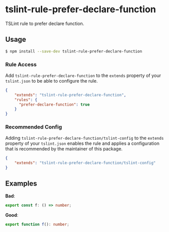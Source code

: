 # tslint-rule-prefer-declare-function
TSLint rule to prefer declare function.

## Usage
```bash
$ npm install --save-dev tslint-rule-prefer-declare-function
```

### Rule Access
Add `tslint-rule-prefer-declare-function` to the `extends` property of your `tslint.json` to be 
able to configure the rule.
```json
{
    "extends": "tslint-rule-prefer-declare-function",
    "rules": {
      "prefer-declare-function": true
    }
}
```

### Recommended Config
Adding `tslint-rule-prefer-declare-function/tslint-config` to the `extends` property of your `tslint.json`
enables the rule and applies a configuration that is recommended by the maintainer of this package.
```json
{
    "extends": "tslint-rule-prefer-declare-function/tslint-config"
}
```

## Examples
**Bad**:

```ts
export const f: () => number;
```

**Good**:

```ts
export function f(): number;
```

